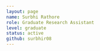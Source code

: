 ```yaml
---
layout: page
name: Surbhi Rathore
role: Graduate Research Assistant
level: graduate
status: active
github: surbhir08
---
```



<!-- move any of the following you'd like to include into the yaml header
-->
